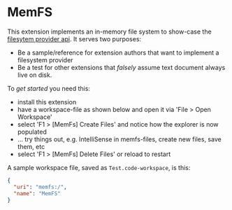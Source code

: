 # MemFS

This extension implements an in-memory file system to show-case the [filesytem provider api](https://github.com/Microsoft/vscode/blob/51a880315fd0ec2cafb511a17de48ec31802ba6d/src/vs/vscode.d.ts#L4968). It serves two purposes:

* Be a sample/reference for extension authors that want to implement a filesystem provider
* Be a test for other extensions that *falsely* assume text document always live on disk.


To *get started* you need this:

* install this extension
* have a workspace-file as shown below and open it via 'File > Open Workspace'
* select 'F1 > [MemFs] Create Files' and notice how the explorer is now populated
* ... try things out, e.g. IntelliSense in memfs-files, create new files, save them, etc
* select 'F1 > [MemFs] Delete Files' or reload to restart

A sample workspace file, saved as `Test.code-workspace`, is this:

```json
{
  "uri": "memfs:/",
  "name": "MemFS"
}
```
